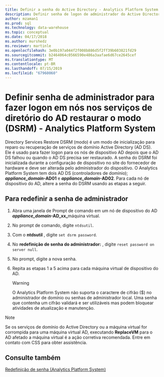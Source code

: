```yaml
---
title: Definir a senha do Active Directory - Analytics Platform System | Microsoft Docs
description: Definir senha de logon de administrador do Active Directory nós no modo de restauração dos serviços de diretório no Analytics Platform System (APS).
author: mzaman1
ms.prod: sql
ms.technology: data-warehouse
ms.topic: conceptual
ms.date: 04/17/2018
ms.author: murshedz
ms.reviewer: martinle
ms.openlocfilehash: 3e0b197a044f2f008b886d5f2ff39b603821fd29
ms.sourcegitcommit: b2464064c0566590e486a3aafae6d67ce2645cef
ms.translationtype: MT
ms.contentlocale: pt-BR
ms.lasthandoff: 07/15/2019
ms.locfileid: "67960060"
---
```

# <a name="set-admin-password-for-logging-on-to-ad-nodes-in-directory-services-restore-mode-dsrm---analytics-platform-system"></a>Definir senha de administrador para fazer logon em nós nos serviços de diretório do AD restaurar o modo (DSRM) - Analytics Platform System
Directory Services Restore DSRM (modo) é um modo de inicialização para reparo ou recuperação de serviços de domínio Active Directory (AD DS). Ele é usado para fazer logon para os nós de dispositivo AD depois que o AD DS falhou ou quando o AD DS precisa ser restaurado. A senha do DSRM foi inicializada durante a configuração de dispositivo no site do fornecedor de hardware e deve ser alterada pelo administrador do dispositivo. O Analytics Platform System tem dois AD DS (controladores de domínio);  **_appliance_domain_-AD01** e  **_appliance_domain_-AD02**. Para cada nó de dispositivo do AD, altere a senha do DSRM usando as etapas a seguir.  
  
## <a name="HowToDSRM"></a>Para redefinir a senha de administrador  
  
1.  Abra uma janela de Prompt de comando em um nó de dispositivo do AD  <strong>_appliance_domain_-AD_xx_</strong>máquina virtual.  
  
2.  No prompt de comando, digite `ntdsutil`.  
  
3.  Com o **ntdsutil** , digite `set dsrm password`.  
  
4.  No **redefinição de senha do administrador:** , digite `reset password on server null`.  
  
5.  No prompt, digite a nova senha.  
  
6.  Repita as etapas 1 a 5 acima para cada máquina virtual de dispositivo do AD.  
  
    > [!WARNING]  
    > O Analytics Platform System não suporta o caractere de cifrão ($) no administrador de domínio ou senhas de administrador local. Uma senha que contenha um cifrão validará e ser utilizáveis mas podem bloquear atividades de atualização e manutenção.  
  
> [!NOTE]  
> Se os serviços de domínio do Active Directory ou a máquina virtual for corrompida para uma máquina virtual AD, executando **ReplaceVM** para o AD afetado a máquina virtual é a ação corretiva recomendada. Entre em contato com CSS para obter assistência.  
  
## <a name="see-also"></a>Consulte também  
[Redefinição de senha &#40;Analytics Platform System&#41;](password-reset.md)  
  
